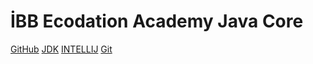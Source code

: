 # İBB Ecodation Academy Java Core
[GitHub](https://github.com/Ynshndr/ibb_ecodation_javacore.git)
[JDK](https://www.oracle.com/tr/java/technologies/downloads/)
[INTELLIJ](https://www.jetbrains.com/idea/)
[Git](https://git-scm.com/downloads)
